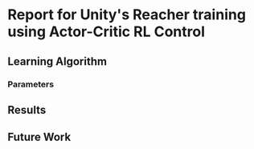 # Report for Unity's Reacher training using Actor-Critic RL Control

## Learning Algorithm

### Parameters

## Results

## Future Work
